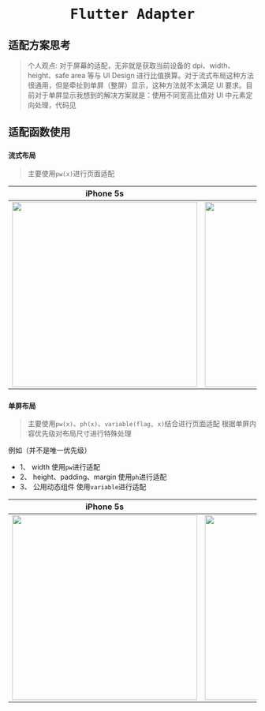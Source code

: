 <h1 align="center">
  <samp>Flutter Adapter</samp>
</h1>

## 适配方案思考

> 个人观点: 对于屏幕的适配，无非就是获取当前设备的 dpi、width、height、safe area 等与 UI Design 进行比值换算。对于流式布局这种方法很通用，但是牵扯到单屏（整屏）显示，这种方法就不太满足 UI 要求。目前对于单屏显示我想到的解决方案就是：使用不同宽高比值对 UI 中元素定向处理，代码见

## 适配函数使用

### `流式布局`

> 主要使用`pw(x)`进行页面适配

| iPhone 5s                                                                                                                     | iPhone 8                                                                                                                     | iPhone 12 Pro                                                                                                                       |
| ----------------------------------------------------------------------------------------------------------------------------- | ---------------------------------------------------------------------------------------------------------------------------- | ----------------------------------------------------------------------------------------------------------------------------------- |
| <img src="https://github.com/xxxDeveloper/flutter_adapter/blob/master/screenshots/flow_layout/iPhone%205s.png" width="375" /> | <img src="https://github.com/xxxDeveloper/flutter_adapter/blob/master/screenshots/flow_layout/iPhone%208.png" width="375" /> | <img src="https://github.com/xxxDeveloper/flutter_adapter/blob/master/screenshots/flow_layout/iPhone%2012%20Pro.png" width="375" /> |

### `单屏布局`

> 主要使用`pw(x)`、`ph(x)`、`variable(flag, x)`结合进行页面适配
> 根据单屏内容优先级对布局尺寸进行特殊处理

例如（并不是唯一优先级）

- 1、 width 使用`pw`进行适配
- 2、 height、padding、margin 使用`ph`进行适配
- 3、 公用动态组件 使用`variable`进行适配

| iPhone 5s                                                                                                                          | iPhone 8                                                                                                                           | iPhone 12 Pro                                                                                                                             |
| ---------------------------------------------------------------------------------------------------------------------------------- | ---------------------------------------------------------------------------------------------------------------------------------- | ----------------------------------------------------------------------------------------------------------------------------------------- |
| <img src="https://github.com/xxxDeveloper/flutter_adapter/blob/master/screenshots/fullscreen_layout/iPhone%205.png" width="375" /> | <img src="https://github.com/xxxDeveloper/flutter_adapter/blob/master/screenshots/fullscreen_layout/iPhone%208.png" width="375" /> | <img src="https://github.com/xxxDeveloper/flutter_adapter/blob/master/screenshots/fullscreen_layout/iPhone%2012%20Pro.png" width="375" /> |
